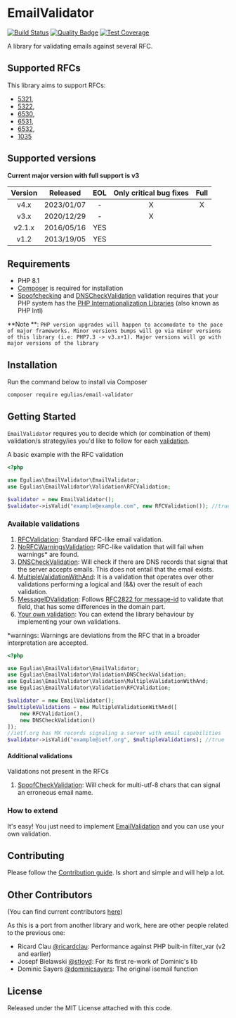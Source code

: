# EmailValidator

[![Build Status](https://github.com/egulias/EmailValidator/workflows/tests/badge.svg?branch=4.x)](https://github.com/egulias/EmailValidator/actions)
[![Quality Badge](https://app.codacy.com/project/badge/Grade/55d44898c7e44ebdb4e457523563ad63)](https://app.codacy.com/gh/egulias/EmailValidator/dashboard?utm_source=gh&utm_medium=referral&utm_content=&utm_campaign=Badge_grade)
[![Test Coverage](https://app.codacy.com/project/badge/Coverage/55d44898c7e44ebdb4e457523563ad63)](https://app.codacy.com/gh/egulias/EmailValidator/dashboard?utm_source=gh&utm_medium=referral&utm_content=&utm_campaign=Badge_coverage)

A library for validating emails against several RFC.

## Supported RFCs

This library aims to support RFCs:

* [5321](https://tools.ietf.org/html/rfc5321),
* [5322](https://tools.ietf.org/html/rfc5322),
* [6530](https://tools.ietf.org/html/rfc6530),
* [6531](https://tools.ietf.org/html/rfc6531),
* [6532](https://tools.ietf.org/html/rfc6532),
* [1035](https://tools.ietf.org/html/rfc1035)

## Supported versions

**Current major version with full support is v3**

| Version |  Released  | EOL | Only critical bug fixes | Full |
|:-------:|:----------:|:---:|:-----------------------:|:----:|
|  v4.x   | 2023/01/07 |  -  |            X            |  X   |
|  v3.x   | 2020/12/29 |  -  |            X            |      |
| v2.1.x  | 2016/05/16 | YES |                         |      |
|  v1.2   | 2013/19/05 | YES |                         |      |

## Requirements

* PHP 8.1
* [Composer](https://getcomposer.org) is required for installation
* [Spoofchecking](/src/Validation/Extra/SpoofCheckValidation.php)
  and [DNSCheckValidation](/src/Validation/DNSCheckValidation.php) validation requires that your PHP system has
  the [PHP Internationalization Libraries](https://php.net/manual/en/book.intl.php) (also known as PHP Intl)

**Note
**: `PHP version upgrades will happen to accomodate to the pace of major frameworks. Minor versions bumps will go via minor versions of this library (i.e: PHP7.3 -> v3.x+1). Major versions will go with major versions of the library`

## Installation

Run the command below to install via Composer

```shell
composer require egulias/email-validator
```

## Getting Started

`EmailValidator` requires you to decide which (or combination of them) validation/s strategy/ies you'd like to follow
for each [validation](#available-validations).

A basic example with the RFC validation

```php
<?php

use Egulias\EmailValidator\EmailValidator;
use Egulias\EmailValidator\Validation\RFCValidation;

$validator = new EmailValidator();
$validator->isValid("example@example.com", new RFCValidation()); //true
```

### Available validations

1. [RFCValidation](/src/Validation/RFCValidation.php): Standard RFC-like email validation.
2. [NoRFCWarningsValidation](/src/Validation/NoRFCWarningsValidation.php): RFC-like validation that will fail when
   warnings* are found.
3. [DNSCheckValidation](/src/Validation/DNSCheckValidation.php): Will check if there are DNS records that signal that
   the server accepts emails. This does not entail that the email exists.
4. [MultipleValidationWithAnd](/src/Validation/MultipleValidationWithAnd.php): It is a validation that operates over
   other validations performing a logical and (&&) over the result of each validation.
5. [MessageIDValidation](/src/Validation/MessageIDValidation.php):
   Follows [RFC2822 for message-id](https://tools.ietf.org/html/rfc2822#section-3.6.4) to validate that field, that has
   some differences in the domain part.
6. [Your own validation](#how-to-extend): You can extend the library behaviour by implementing your own validations.

*warnings: Warnings are deviations from the RFC that in a broader interpretation are accepted.

```php
<?php

use Egulias\EmailValidator\EmailValidator;
use Egulias\EmailValidator\Validation\DNSCheckValidation;
use Egulias\EmailValidator\Validation\MultipleValidationWithAnd;
use Egulias\EmailValidator\Validation\RFCValidation;

$validator = new EmailValidator();
$multipleValidations = new MultipleValidationWithAnd([
    new RFCValidation(),
    new DNSCheckValidation()
]);
//ietf.org has MX records signaling a server with email capabilities
$validator->isValid("example@ietf.org", $multipleValidations); //true
```

#### Additional validations

Validations not present in the RFCs

1. [SpoofCheckValidation](/src/Validation/Extra/SpoofCheckValidation.php): Will check for multi-utf-8 chars that can
   signal an erroneous email name.

### How to extend

It's easy! You just need to implement [EmailValidation](/src/Validation/EmailValidation.php) and you can use your own
validation.

## Contributing

Please follow the [Contribution guide](CONTRIBUTING.md). Is short and simple and will help a lot.

## Other Contributors

(You can find current contributors [here](https://github.com/egulias/EmailValidator/graphs/contributors))

As this is a port from another library and work, here are other people related to the previous one:

* Ricard Clau [@ricardclau](https://github.com/ricardclau):        Performance against PHP built-in filter_var (v2 and
  earlier)
* Josepf Bielawski [@stloyd](https://github.com/stloyd):            For its first re-work of Dominic's lib
* Dominic Sayers [@dominicsayers](https://github.com/dominicsayers):    The original isemail function

## License

Released under the MIT License attached with this code.
